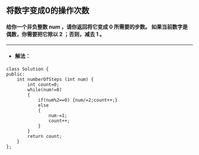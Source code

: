 ## 将数字变成0的操作次数
#### 给你一个非负整数 num ，请你返回将它变成 0 所需要的步数。 如果当前数字是偶数，你需要把它除以 2 ；否则，减去 1 。

---
* #### 解法：
```
class Solution {
public:
    int numberOfSteps (int num) {
        int count=0;
        while(num!=0)
        {
            if(num%2==0) {num/=2;count++;}
            else
            {
                num-=1;
                count++;
            }
        }
        return count;
    }
};
```
